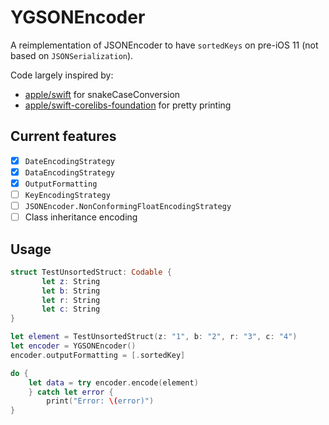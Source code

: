 # YGSONEncoder

A reimplementation of JSONEncoder to have `sortedKeys` on pre-iOS 11 (not based on `JSONSerialization`).

Code largely inspired by: 

- [apple/swift](https://github.com/apple/swift) for snakeCaseConversion
- [apple/swift-corelibs-foundation](https://github.com/apple/swift-corelibs-foundation) for pretty printing

## Current features
- [X] `DateEncodingStrategy`
- [X] `DataEncodingStrategy`
- [X] `OutputFormatting`
- [ ] `KeyEncodingStrategy`
- [ ] `JSONEncoder.NonConformingFloatEncodingStrategy`
- [ ] Class inheritance encoding

## Usage
```swift 
struct TestUnsortedStruct: Codable {
       let z: String
       let b: String
       let r: String
       let c: String
}

let element = TestUnsortedStruct(z: "1", b: "2", r: "3", c: "4")
let encoder = YGSONEncoder()
encoder.outputFormatting = [.sortedKey]

do {
    let data = try encoder.encode(element)
    } catch let error {
        print("Error: \(error)")
}
```
